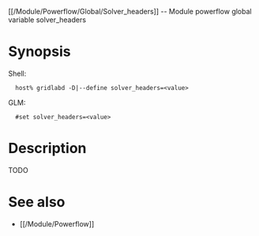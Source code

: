 [[/Module/Powerflow/Global/Solver_headers]] -- Module powerflow global variable solver_headers

# Synopsis
Shell:
~~~
  host% gridlabd -D|--define solver_headers=<value>
~~~
GLM:
~~~
  #set solver_headers=<value>
~~~

# Description

TODO

# See also
* [[/Module/Powerflow]]
